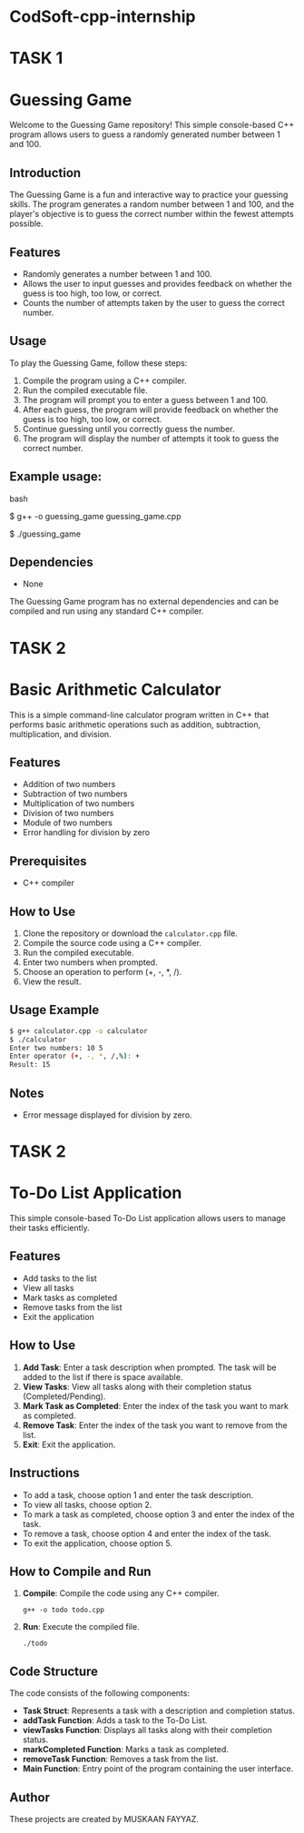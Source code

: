 # CodSoft-cpp-internship

# TASK 1

# Guessing Game

Welcome to the Guessing Game repository! This simple console-based C++ program allows users to guess a randomly generated number between 1 and 100.

## Introduction

The Guessing Game is a fun and interactive way to practice your guessing skills. The program generates a random number between 1 and 100, and the player's objective is to guess the correct number within the fewest attempts possible.

## Features

- Randomly generates a number between 1 and 100.
- Allows the user to input guesses and provides feedback on whether the guess is too high, too low, or correct.
- Counts the number of attempts taken by the user to guess the correct number.

## Usage

To play the Guessing Game, follow these steps:

1. Compile the program using a C++ compiler.
2. Run the compiled executable file.
3. The program will prompt you to enter a guess between 1 and 100.
4. After each guess, the program will provide feedback on whether the guess is too high, too low, or correct.
5. Continue guessing until you correctly guess the number.
6. The program will display the number of attempts it took to guess the correct number.

## Example usage:

bash

$ g++ -o guessing_game guessing_game.cpp

$ ./guessing_game


## Dependencies

- None

The Guessing Game program has no external dependencies and can be compiled and run using any standard C++ compiler.


# TASK 2

# Basic Arithmetic Calculator

This is a simple command-line calculator program written in C++ that performs basic arithmetic operations such as addition, subtraction, multiplication, and division.

## Features

- Addition of two numbers
- Subtraction of two numbers
- Multiplication of two numbers
- Division of two numbers
- Module of two numbers
- Error handling for division by zero

## Prerequisites

- C++ compiler 

## How to Use

1. Clone the repository or download the `calculator.cpp` file.
2. Compile the source code using a C++ compiler.
3. Run the compiled executable.
4. Enter two numbers when prompted.
5. Choose an operation to perform (+, -, *, /).
6. View the result.

## Usage Example

```bash
$ g++ calculator.cpp -o calculator
$ ./calculator
Enter two numbers: 10 5
Enter operator (+, -, *, /,%): +
Result: 15
```

## Notes

- Error message displayed for division by zero.

# TASK 2

# To-Do List Application

This simple console-based To-Do List application allows users to manage their tasks efficiently.

## Features

- Add tasks to the list
- View all tasks
- Mark tasks as completed
- Remove tasks from the list
- Exit the application

## How to Use

1. **Add Task**: Enter a task description when prompted. The task will be added to the list if there is space available.
2. **View Tasks**: View all tasks along with their completion status (Completed/Pending).
3. **Mark Task as Completed**: Enter the index of the task you want to mark as completed.
4. **Remove Task**: Enter the index of the task you want to remove from the list.
5. **Exit**: Exit the application.

## Instructions

- To add a task, choose option 1 and enter the task description.
- To view all tasks, choose option 2.
- To mark a task as completed, choose option 3 and enter the index of the task.
- To remove a task, choose option 4 and enter the index of the task.
- To exit the application, choose option 5.

## How to Compile and Run

1. **Compile**: Compile the code using any C++ compiler.
   ```
   g++ -o todo todo.cpp
   ```
2. **Run**: Execute the compiled file.
   ```
   ./todo
   ```

## Code Structure

The code consists of the following components:

- **Task Struct**: Represents a task with a description and completion status.
- **addTask Function**: Adds a task to the To-Do List.
- **viewTasks Function**: Displays all tasks along with their completion status.
- **markCompleted Function**: Marks a task as completed.
- **removeTask Function**: Removes a task from the list.
- **Main Function**: Entry point of the program containing the user interface.


## Author

These projects are created by MUSKAAN FAYYAZ.




